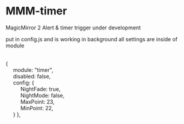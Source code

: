 # MMM-timer
MagicMirror 2 Alert & timer trigger under development

put in config.js and is working in background
all settings are inside of module

<br>{
<br>&nbsp;&nbsp;&nbsp;&nbsp;&nbsp;module: "timer",
<br>&nbsp;&nbsp;&nbsp;&nbsp;&nbsp;disabled: false,
<br>&nbsp;&nbsp;&nbsp;&nbsp;&nbsp;config: {
<br>&nbsp;&nbsp;&nbsp;&nbsp;&nbsp;&nbsp;&nbsp;&nbsp;&nbsp;&nbsp;NightFade: true,
<br>&nbsp;&nbsp;&nbsp;&nbsp;&nbsp;&nbsp;&nbsp;&nbsp;&nbsp;&nbsp;NightMode: false,
<br>&nbsp;&nbsp;&nbsp;&nbsp;&nbsp;&nbsp;&nbsp;&nbsp;&nbsp;&nbsp;MaxPoint: 23,
<br>&nbsp;&nbsp;&nbsp;&nbsp;&nbsp;&nbsp;&nbsp;&nbsp;&nbsp;&nbsp;MinPoint: 22,
<br>&nbsp;&nbsp;&nbsp;&nbsp;&nbsp;}
},
